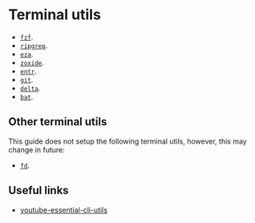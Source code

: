 # Terminal utils

- [`fzf`](./fzf/README.md).
- [`ripgrep`](./ripgrep/README.md).
- [`eza`](./eza/README.md).
- [`zoxide`](./zoxide/README.md).
- [`entr`](./entr/README.md).
- [`git`](./git/README.md).
- [`delta`](./delta/README.md).
- [`bat`](./bat/README.md).

## Other terminal utils

This guide does not setup the following terminal utils, however, this may change in future:

- [`fd`](https://github.com/sharkdp/fd).

## Useful links

- [youtube-essential-cli-utils][youtube-essential-cli-utils]

[youtube-essential-cli-utils]: <https://www.youtube.com/watch?v=2OHrTQVlRMg>
